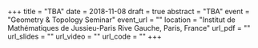 +++
title = "TBA"
date = 2018-11-08
draft = true
abstract = "TBA"
event = "Geometry & Topology Seminar"
event_url = ""
location = "Institut de Mathématiques de Jussieu-Paris Rive Gauche, Paris, France"
url_pdf = ""
url_slides = ""
url_video = ""
url_code = ""
+++
